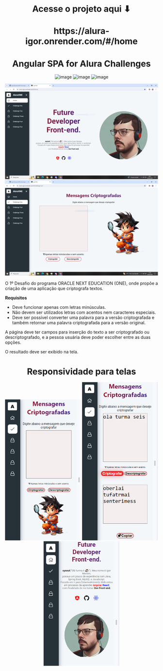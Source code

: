 <div align=center>
<h1> Acesse o projeto aqui ⬇  </h1>
  <h1>https://alura-igor.onrender.com/#/home</h1>

  # Angular SPA for Alura Challenges

 ![image](https://github.com/IgorMoraess/ONE-Alura-Igor/assets/157716005/b8277c84-6de4-4726-b402-9cb46e573ec6)
 ![image](https://github.com/IgorMoraess/ONE-Alura-Igor/assets/157716005/d35637f6-0149-4385-947e-9286699d4925)
![image](https://github.com/IgorMoraess/ONE-Alura-Igor/assets/157716005/220c1d01-082e-4567-a306-de4e4e05f213)

</div>

<div align="center" >
     <img width="600" heigth="400" src="https://raw.githubusercontent.com/IgorMoraess/ONE-Alura-Igor/main/assets/img/01.PNG">
     <img width="600" heigth="400" src="https://raw.githubusercontent.com/IgorMoraess/ONE-Alura-Igor/main/assets/img/challenger1.PNG">

</div>

O 1º Desafio do programa ORACLE NEXT EDUCATION (ONE), onde propõe a criação de uma aplicação que criptografa textos.

**Requisitos**
* Deve funcionar apenas com letras minúsculas.
* Não devem ser utilizados letras com acentos nem caracteres especiais.
* Deve ser possível converter uma palavra para a versão criptografada e também retornar uma palavra criptografada para a versão original.

A página deve ter campos para inserção do texto a ser criptografado ou descriptografado, e a pessoa usuária deve poder escolher entre as duas opções.

O resultado deve ser exibido na tela.

<div align="center">
  
# Responsividade para telas 

<img width="250" heigth="733" src="https://raw.githubusercontent.com/IgorMoraess/ONE-Alura-Igor/main/assets/img/375px.PNG">
<img width="250" heigth="733" src="https://raw.githubusercontent.com/IgorMoraess/ONE-Alura-Igor/main/assets/img/challengerone375px.PNG">
<img width="250" heigth="733" src="https://raw.githubusercontent.com/IgorMoraess/ONE-Alura-Igor/main/assets/img/home375px.PNG">

</div>
   

   




